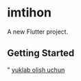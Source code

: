 # imtihon

A new Flutter project.

## Getting Started
"
<a href="https://github.com/Blacktaler/Examination/blob/main/apps/app-arm64-v8a-release.apk"> yuklab olish uchun</a>
